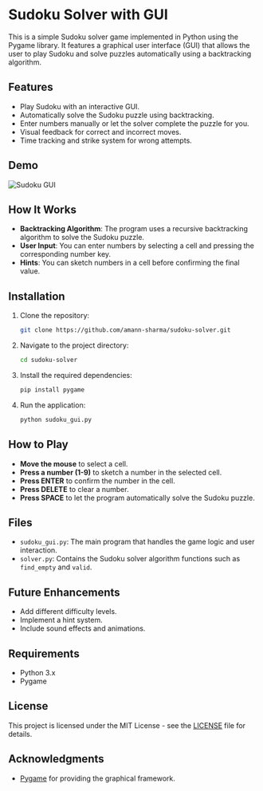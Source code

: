 # Sudoku Solver with GUI

This is a simple Sudoku solver game implemented in Python using the Pygame library. It features a graphical user interface (GUI) that allows the user to play Sudoku and solve puzzles automatically using a backtracking algorithm.

## Features
- Play Sudoku with an interactive GUI.
- Automatically solve the Sudoku puzzle using backtracking.
- Enter numbers manually or let the solver complete the puzzle for you.
- Visual feedback for correct and incorrect moves.
- Time tracking and strike system for wrong attempts.

## Demo
![Sudoku GUI](sudoku_screenshot.png)


## How It Works
- **Backtracking Algorithm**: The program uses a recursive backtracking algorithm to solve the Sudoku puzzle.
- **User Input**: You can enter numbers by selecting a cell and pressing the corresponding number key.
- **Hints**: You can sketch numbers in a cell before confirming the final value.

## Installation

1. Clone the repository:
   ```bash
   git clone https://github.com/amann-sharma/sudoku-solver.git
   ```
2. Navigate to the project directory:
   ```bash
   cd sudoku-solver
   ```
3. Install the required dependencies:
   ```bash
   pip install pygame
   ```
4. Run the application:
   ```bash
   python sudoku_gui.py
   ```

## How to Play
- **Move the mouse** to select a cell.
- **Press a number (1-9)** to sketch a number in the selected cell.
- **Press ENTER** to confirm the number in the cell.
- **Press DELETE** to clear a number.
- **Press SPACE** to let the program automatically solve the Sudoku puzzle.

## Files
- `sudoku_gui.py`: The main program that handles the game logic and user interaction.
- `solver.py`: Contains the Sudoku solver algorithm functions such as `find_empty` and `valid`.

## Future Enhancements
- Add different difficulty levels.
- Implement a hint system.
- Include sound effects and animations.

## Requirements
- Python 3.x
- Pygame

## License
This project is licensed under the MIT License - see the [LICENSE](LICENSE) file for details.

## Acknowledgments
- [Pygame](https://www.pygame.org/) for providing the graphical framework.
```

